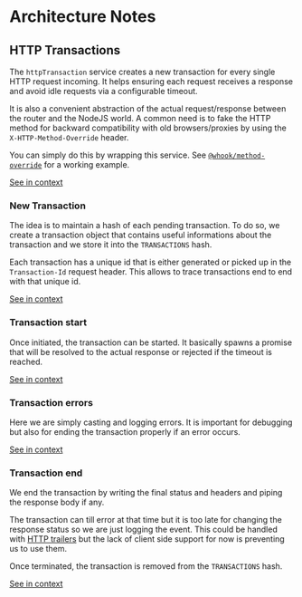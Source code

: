 [//]: # ( )
[//]: # (This file is automatically generated by the `jsarch`)
[//]: # (module. Do not change it elsewhere, changes would)
[//]: # (be overriden.)
[//]: # ( )
# Architecture Notes



## HTTP Transactions

The `httpTransaction` service creates a new transaction
 for every single HTTP request incoming. It helps
 ensuring each request receives a response and avoid
 idle requests via a configurable timeout.

It is also a convenient abstraction of the actual
 request/response between the router and
 the NodeJS world. A common need is to fake the
 HTTP method for backward compatibility with old
 browsers/proxies by using the
 `X-HTTP-Method-Override` header.

You can simply do this by wrapping this service. See
 [`@whook/method-override`](../whook-method-override/README.md)
 for a working example.

[See in context](./src/index.js#L15-L32)



### New Transaction

The idea is to maintain a hash of each pending
 transaction. To do so, we create a transaction
 object that contains useful informations about
 the transaction and we store it into the
 `TRANSACTIONS` hash.

Each transaction has a unique id that is either
 generated or picked up in the `Transaction-Id`
 request header. This allows to trace
 transactions end to end with that unique id.

[See in context](./src/index.js#L102-L113)



### Transaction start

Once initiated, the transaction can be started. It
 basically spawns a promise that will be resolved
 to the actual response or rejected if the timeout
 is reached.

[See in context](./src/index.js#L186-L191)



### Transaction errors

Here we are simply casting and logging errors.
 It is important for debugging but also for
 ending the transaction properly if an error
 occurs.

[See in context](./src/index.js#L210-L215)



### Transaction end

We end the transaction by writing the final status
 and headers and piping the response body if any.

The transaction can till error at that time but it
 is too late for changing the response status so
 we are just logging the event.
 This could be handled with
 [HTTP trailers](https://nodejs.org/api/http.html#http_response_addtrailers_headers)
 but the lack of client side support for now is
 preventing us to use them.

 Once terminated, the transaction is removed
  from the `TRANSACTIONS` hash.

[See in context](./src/index.js#L246-L260)

